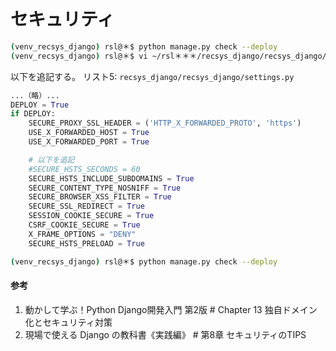 # セキュリティ

```bash
(venv_recsys_django) rsl@＊$ python manage.py check --deploy
(venv_recsys_django) rsl@＊$ vi ~/rsl＊＊＊/recsys_django/recsys_django/settings.py
```

以下を追記する。
リスト5: `recsys_django/recsys_django/settings.py`
```py
...（略）...
DEPLOY = True
if DEPLOY:
    SECURE_PROXY_SSL_HEADER = ('HTTP_X_FORWARDED_PROTO', 'https')
    USE_X_FORWARDED_HOST = True
    USE_X_FORWARDED_PORT = True

    # 以下を追記
    #SECURE_HSTS_SECONDS = 60
    SECURE_HSTS_INCLUDE_SUBDOMAINS = True
    SECURE_CONTENT_TYPE_NOSNIFF = True
    SECURE_BROWSER_XSS_FILTER = True
    SECURE_SSL_REDIRECT = True
    SESSION_COOKIE_SECURE = True
    CSRF_COOKIE_SECURE = True
    X_FRAME_OPTIONS = "DENY"
    SECURE_HSTS_PRELOAD = True
```

```bash
(venv_recsys_django) rsl@＊$ python manage.py check --deploy
```

#### 参考
1. 動かして学ぶ！Python Django開発入門 第2版 # Chapter 13 独自ドメイン化とセキュリティ対策
1. 現場で使える Django の教科書《実践編》 # 第8章 セキュリティのTIPS
